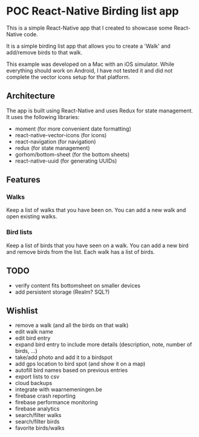 # POC React-Native Birding list app

This is a simple React-Native app that I created to showcase some React-Native code. 

It is a simple birding list app that allows you to create a 'Walk' and add/remove birds to that walk.

This example was developed on a Mac with an iOS simulator. 
While everything should work on Android, I have not tested it and did not complete the vector icons setup for that platform. 

## Architecture

The app is built using React-Native and uses Redux for state management. It uses the following libraries:
- moment (for more convenient date formatting)
- react-native-vector-icons (for icons)
- react-navigation (for navigation)
- redux (for state management)
- gorhom/bottom-sheet (for the bottom sheets)
- react-native-uuid (for generating UUIDs)


## Features

### Walks

Keep a list of walks that you have been on. You can add a new walk and open existing walks.

### Bird lists

Keep a list of birds that you have seen on a walk. You can add a new bird and remove birds from the list.
Each walk has a list of birds.

## TODO

- verify content fits bottomsheet on smaller devices
- add persistent storage (Realm? SQL?)

## Wishlist

- remove a walk (and all the birds on that walk)
- edit walk name
- edit bird entry
- expand bird entry to include more details (description, note, number of birds, ...)
- take/add photo and add it to a birdspot
- add gps location to bird spot (and show it on a map)
- autofill bird names based on previous entries
- export lists to csv
- cloud backups 
- integrate with waarnemeningen.be
- firebase crash reporting
- firebase performance monitoring
- firebase analytics
- search/filter walks
- search/filter birds
- favorite birds/walks

